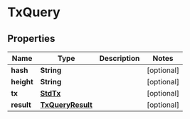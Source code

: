 
# TxQuery

## Properties
Name | Type | Description | Notes
------------ | ------------- | ------------- | -------------
**hash** | **String** |  |  [optional]
**height** | **String** |  |  [optional]
**tx** | [**StdTx**](StdTx.md) |  |  [optional]
**result** | [**TxQueryResult**](TxQueryResult.md) |  |  [optional]



